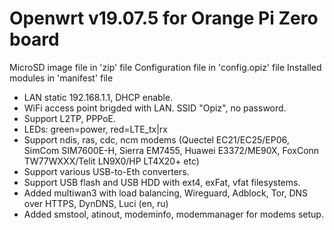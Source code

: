 # Openwrt v19.07.5 for Orange Pi Zero board

MicroSD image file in 'zip' file
Configuration file in 'config.opiz' file
Installed modules in 'manifest' file

- LAN static 192.168.1.1, DHCP enable.
- WiFi access point brigded with LAN. SSID "Opiz", no password.
- Support L2TP, PPPoE.
- LEDs: green=power, red=LTE_tx|rx
- Support ndis, ras, cdc, ncm modems (Quectel EC21/EC25/EP06, SimCom SIM7600E-H, Sierra EM7455, Huawei E3372/ME90X, FoxConn TW77WXXX/Telit LN9X0/HP LT4X20+ etc)
- Support various USB-to-Eth converters.
- Support USB flash and USB HDD with ext4, exFat, vfat filesystems.
- Added multiwan3 with load balancing, Wireguard, Adblock, Tor, DNS over HTTPS, DynDNS, Luci (en, ru)
- Added smstool, atinout, modeminfo, modemmanager for modems setup.
